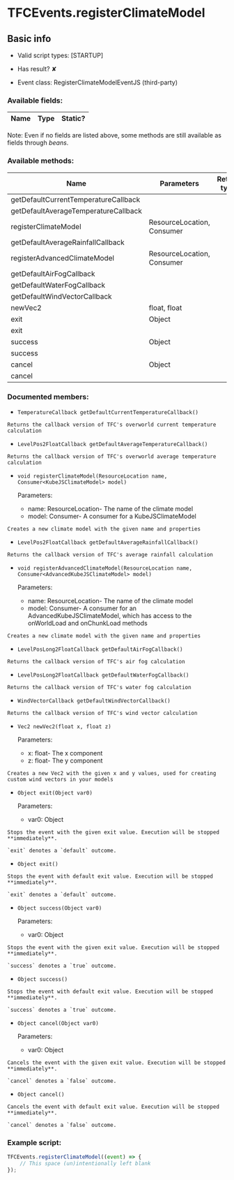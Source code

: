 # TFCEvents.registerClimateModel

## Basic info

- Valid script types: [STARTUP]

- Has result? ✘

- Event class: RegisterClimateModelEventJS (third-party)

### Available fields:

| Name | Type | Static? |
| ---- | ---- | ------- |

Note: Even if no fields are listed above, some methods are still available as fields through *beans*.

### Available methods:

| Name | Parameters | Return type | Static? |
| ---- | ---------- | ----------- | ------- |
| getDefaultCurrentTemperatureCallback |  |  | TemperatureCallback | ✘ |
| getDefaultAverageTemperatureCallback |  |  | LevelPos2FloatCallback | ✘ |
| registerClimateModel | ResourceLocation, Consumer<KubeJSClimateModel> |  | void | ✘ |
| getDefaultAverageRainfallCallback |  |  | LevelPos2FloatCallback | ✘ |
| registerAdvancedClimateModel | ResourceLocation, Consumer<AdvancedKubeJSClimateModel> |  | void | ✘ |
| getDefaultAirFogCallback |  |  | LevelPosLong2FloatCallback | ✘ |
| getDefaultWaterFogCallback |  |  | LevelPosLong2FloatCallback | ✘ |
| getDefaultWindVectorCallback |  |  | WindVectorCallback | ✘ |
| newVec2 | float, float |  | Vec2 | ✘ |
| exit | Object |  | Object | ✘ |
| exit |  |  | Object | ✘ |
| success | Object |  | Object | ✘ |
| success |  |  | Object | ✘ |
| cancel | Object |  | Object | ✘ |
| cancel |  |  | Object | ✘ |


### Documented members:

- `TemperatureCallback getDefaultCurrentTemperatureCallback()`
```
Returns the callback version of TFC's overworld current temperature calculation
```

- `LevelPos2FloatCallback getDefaultAverageTemperatureCallback()`
```
Returns the callback version of TFC's overworld average temperature calculation
```

- `void registerClimateModel(ResourceLocation name, Consumer<KubeJSClimateModel> model)`

  Parameters:
  - name: ResourceLocation- The name of the climate model
  - model: Consumer<KubeJSClimateModel>- A consumer for a KubeJSClimateModel

```
Creates a new climate model with the given name and properties
```

- `LevelPos2FloatCallback getDefaultAverageRainfallCallback()`
```
Returns the callback version of TFC's average rainfall calculation
```

- `void registerAdvancedClimateModel(ResourceLocation name, Consumer<AdvancedKubeJSClimateModel> model)`

  Parameters:
  - name: ResourceLocation- The name of the climate model
  - model: Consumer<AdvancedKubeJSClimateModel>- A consumer for an AdvancedKubeJSClimateModel, which has access to the onWorldLoad and onChunkLoad methods

```
Creates a new climate model with the given name and properties
```

- `LevelPosLong2FloatCallback getDefaultAirFogCallback()`
```
Returns the callback version of TFC's air fog calculation
```

- `LevelPosLong2FloatCallback getDefaultWaterFogCallback()`
```
Returns the callback version of TFC's water fog calculation
```

- `WindVectorCallback getDefaultWindVectorCallback()`
```
Returns the callback version of TFC's wind vector calculation
```

- `Vec2 newVec2(float x, float z)`

  Parameters:
  - x: float- The x component
  - z: float- The y component

```
Creates a new Vec2 with the given x and y values, used for creating custom wind vectors in your models
```

- `Object exit(Object var0)`

  Parameters:
  - var0: Object

```
Stops the event with the given exit value. Execution will be stopped **immediately**.

`exit` denotes a `default` outcome.
```

- `Object exit()`
```
Stops the event with default exit value. Execution will be stopped **immediately**.

`exit` denotes a `default` outcome.
```

- `Object success(Object var0)`

  Parameters:
  - var0: Object

```
Stops the event with the given exit value. Execution will be stopped **immediately**.

`success` denotes a `true` outcome.
```

- `Object success()`
```
Stops the event with default exit value. Execution will be stopped **immediately**.

`success` denotes a `true` outcome.
```

- `Object cancel(Object var0)`

  Parameters:
  - var0: Object

```
Cancels the event with the given exit value. Execution will be stopped **immediately**.

`cancel` denotes a `false` outcome.
```

- `Object cancel()`
```
Cancels the event with default exit value. Execution will be stopped **immediately**.

`cancel` denotes a `false` outcome.
```



### Example script:

```js
TFCEvents.registerClimateModel((event) => {
	// This space (un)intentionally left blank
});
```

